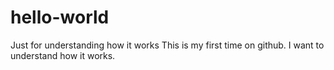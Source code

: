 # hello-world
Just for understanding how it works
This is my first time on github. I want to understand how it works.
